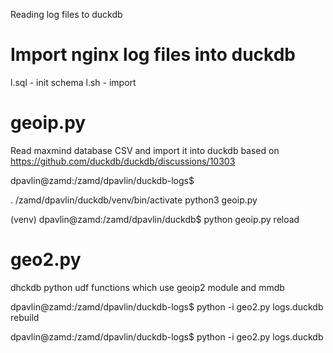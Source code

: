 Reading log files to duckdb

# Import nginx log files into duckdb

l.sql   - init schema
l.sh    - import 

# geoip.py

Read maxmind database CSV and import it into duckdb
based on https://github.com/duckdb/duckdb/discussions/10303

dpavlin@zamd:/zamd/dpavlin/duckdb-logs$ 

. /zamd/dpavlin/duckdb/venv/bin/activate
python3 geoip.py

(venv) dpavlin@zamd:/zamd/dpavlin/duckdb$ python geoip.py reload

# geo2.py

dhckdb python udf functions which use geoip2 module and mmdb

dpavlin@zamd:/zamd/dpavlin/duckdb-logs$ python -i geo2.py logs.duckdb rebuild

dpavlin@zamd:/zamd/dpavlin/duckdb-logs$ python -i geo2.py logs.duckdb
